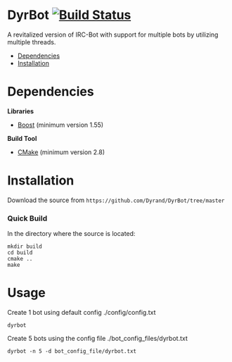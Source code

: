 # DyrBot [![Build Status](https://travis-ci.org/Dyrand/DyrBot.svg?branch=master)](https://travis-ci.org/Dyrand/DyrBot)
A revitalized version of IRC-Bot with support for multiple bots by utilizing multiple threads.

* [Dependencies](#dependencies)
* [Installation](#installation)

# Dependencies
__Libraries__
* [Boost](http://www.boost.org/) (minimum version 1.55)

__Build Tool__
* [CMake](https://cmake.org/) (minimum version 2.8)

# Installation
Download the source from `https://github.com/Dyrand/DyrBot/tree/master`

###  Quick Build
In the directory where the source is located:
```
mkdir build
cd build
cmake ..
make
```

# Usage
Create 1 bot using default config ./config/config.txt
```
dyrbot
```

Create 5 bots using the config file ./bot_config_files/dyrbot.txt
```
dyrbot -n 5 -d bot_config_file/dyrbot.txt
```

